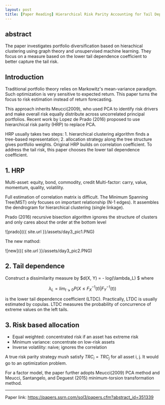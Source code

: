 ```yaml
---
layout: post
title: [Paper Reading] Hierarchical Risk Parity Accounting for Tail Dependencies
---
```


## abstract

The paper investigates portfolio diversification based on hierachical clustering using graph theory and unsupervised machine learning. They focus on a measure based on the lower tail dependence coefficient to better capture the tail risk.

## Introduction

Traditional portfolio theory relies on Markowitz's mean-variance paradigm. Such optimization is very sensitive to expected return. This paper turns the focus to risk estimation instead of return forecasting.

This approach inherits Meucci(2009), who used PCA to identify risk drivers and make overall risk equally distribute across uncorrelated principal portfolios. Recent work by Lopez de Prado (2016) proposed to use hierarchical risk parity (HRP) to replace PCA.

HRP usually takes two steps: 1. hierarchical clustering algorithm finds a tree-based representation; 2. allocation strategy along the tree structure gives portfolio weights. Original HRP builds on correlation coefficient. To address the tail risk, this paper chooses the lower tail dependence coefficient.

## 1. HRP

Multi-asset: equity, bond, commodity, credit
Multi-factor: carry, value, momentum, quality, volatility.

Full estimation of correlation matrix is difficult. The Minimum Spanning Tree(MST) only focuses on important relationship (N-1 edges). It assembles the dendrogram for hierarchical clustering (single linkage).

Prado (2016) recursive bisection algorithm ignores the structure of clusters and only cares about the order at the bottom level

![prado]({{ site.url }}/assets/day3_pic1.PNG)

The new mathod:

![new]({{ site.url }}/assets/day3_pic2.PNG)

## 2. Tail dependence 

Construct a dissimilarity measure by $d(X, Y) = - log(\lambda_L) $ where

$$\lambda_L  = lim_{t\searrow 0}P(X\le F_X^{-1}(t) | F_Y^{-1}(t)) $$

is the lower tail dependence coefficient (LTDC). Practically, LTDC is usually estimated by copulas. LTDC measures the probability of concurrence of extreme values on the left tails.

## 3. Risk based allocation
- Equal weighted: concentrated risk if an asset has extreme risk
- Minimum variance: concentrate on low-risk assets
- Inverse volatility: naive; ignores the correlation

A true risk parity strategy mush satisfy $TRC_i = TRC_j$ for all asset i, j. It would go to an optimization problem.

For a factor model, the paper further adopts Meucci(2009) PCA method and Meucci, Santangelo, and Deguest (2015) minimum-torsion transformation method.

---

Paper link: https://papers.ssrn.com/sol3/papers.cfm?abstract_id=351339

